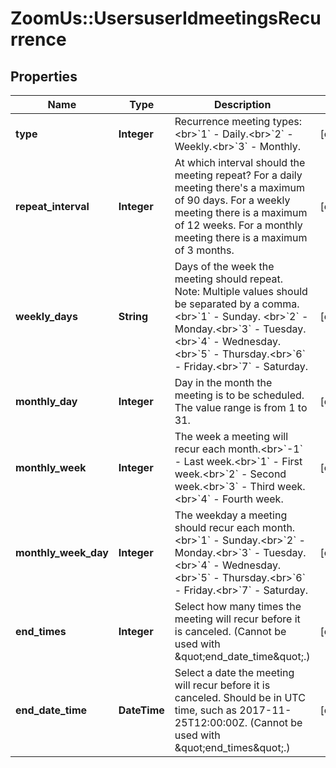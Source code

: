 # ZoomUs::UsersuserIdmeetingsRecurrence

## Properties
Name | Type | Description | Notes
------------ | ------------- | ------------- | -------------
**type** | **Integer** | Recurrence meeting types:&lt;br&gt;&#x60;1&#x60; - Daily.&lt;br&gt;&#x60;2&#x60; - Weekly.&lt;br&gt;&#x60;3&#x60; - Monthly. | [optional] 
**repeat_interval** | **Integer** | At which interval should the meeting repeat? For a daily meeting there&#39;s a maximum of 90 days. For a weekly meeting there is a maximum of 12 weeks. For a monthly meeting there is a maximum of 3 months. | [optional] 
**weekly_days** | **String** | Days of the week the meeting should repeat.  Note: Multiple values should be separated by a comma. &lt;br&gt;&#x60;1&#x60;  - Sunday. &lt;br&gt;&#x60;2&#x60; - Monday.&lt;br&gt;&#x60;3&#x60; - Tuesday.&lt;br&gt;&#x60;4&#x60; -  Wednesday.&lt;br&gt;&#x60;5&#x60; -  Thursday.&lt;br&gt;&#x60;6&#x60; - Friday.&lt;br&gt;&#x60;7&#x60; - Saturday. | [optional] 
**monthly_day** | **Integer** | Day in the month the meeting is to be scheduled. The value range is from 1 to 31. | [optional] 
**monthly_week** | **Integer** | The week a meeting will recur each month.&lt;br&gt;&#x60;-1&#x60; - Last week.&lt;br&gt;&#x60;1&#x60; - First week.&lt;br&gt;&#x60;2&#x60; - Second week.&lt;br&gt;&#x60;3&#x60; - Third week.&lt;br&gt;&#x60;4&#x60; - Fourth week. | [optional] 
**monthly_week_day** | **Integer** | The weekday a meeting should recur each month.&lt;br&gt;&#x60;1&#x60; - Sunday.&lt;br&gt;&#x60;2&#x60; - Monday.&lt;br&gt;&#x60;3&#x60; - Tuesday.&lt;br&gt;&#x60;4&#x60; -  Wednesday.&lt;br&gt;&#x60;5&#x60; - Thursday.&lt;br&gt;&#x60;6&#x60; - Friday.&lt;br&gt;&#x60;7&#x60; - Saturday. | [optional] 
**end_times** | **Integer** | Select how many times the meeting will recur before it is canceled. (Cannot be used with \&quot;end_date_time\&quot;.) | [optional] 
**end_date_time** | **DateTime** | Select a date the meeting will recur before it is canceled. Should be in UTC time, such as 2017-11-25T12:00:00Z. (Cannot be used with \&quot;end_times\&quot;.) | [optional] 


